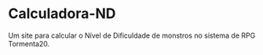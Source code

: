 # Calculadora-ND
Um site para calcular o Nível de Dificuldade de monstros no sistema de RPG Tormenta20.
